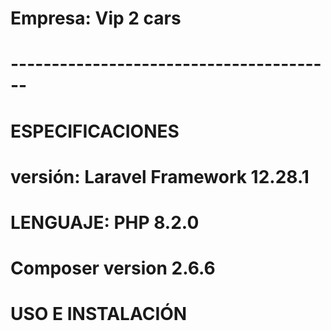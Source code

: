 #               Empresa: Vip 2 cars
# ----------------------------------------

# ESPECIFICACIONES 

# versión: Laravel Framework 12.28.1
# LENGUAJE: PHP 8.2.0
# Composer version 2.6.6

# USO E INSTALACIÓN

